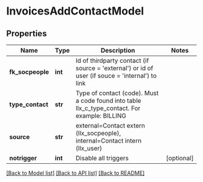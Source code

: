 # InvoicesAddContactModel

## Properties
Name | Type | Description | Notes
------------ | ------------- | ------------- | -------------
**fk_socpeople** | **int** | Id of thirdparty contact (if source &#x3D; &#x27;external&#x27;) or id of user (if souce &#x3D; &#x27;internal&#x27;) to link | 
**type_contact** | **str** | Type of contact (code). Must a code found into table llx_c_type_contact. For example: BILLING | 
**source** | **str** | external&#x3D;Contact extern (llx_socpeople), internal&#x3D;Contact intern (llx_user) | 
**notrigger** | **int** | Disable all triggers | [optional] 

[[Back to Model list]](../README.md#documentation-for-models) [[Back to API list]](../README.md#documentation-for-api-endpoints) [[Back to README]](../README.md)

